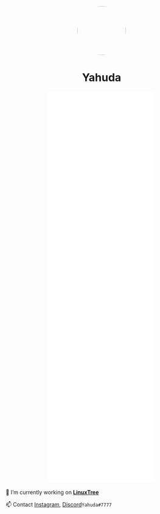 <p align="center">    
    <img style="border-radius: 100px" width="128" height="128" src="https://avatars.githubusercontent.com/u/33934339?v=4">
</p>
<h1 align="center">Yahuda</h1>

<p align="center">    
    <img src="https://github.com/yahudaXD/yahudaXD/blob/main/github-metrics.svg">
</p>

🔭 I’m currently working on **[LinuxTree](https://github.com/Linux-Tree)**

📫 Contact [Instagram](https://twitter.com/yahudaXD), [Discord](https://discord.com/users/679423438623866911)`Yahuda#7777`
